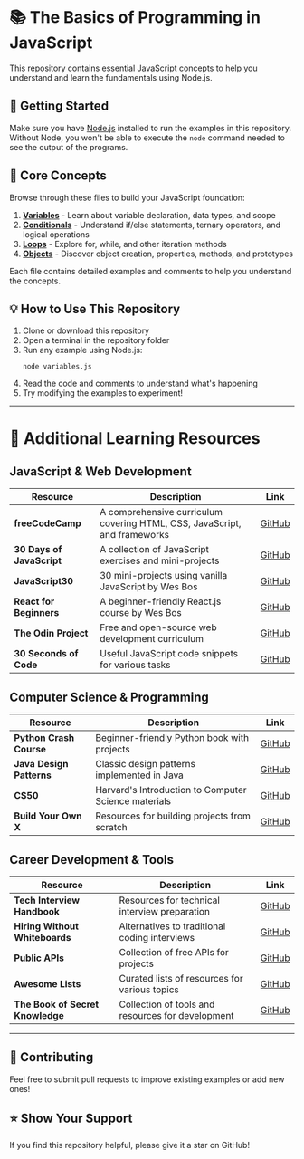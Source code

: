 # 📚 The Basics of Programming in JavaScript

This repository contains essential JavaScript concepts to help you understand and learn the fundamentals using Node.js.

## 🚀 Getting Started

Make sure you have [Node.js](https://nodejs.org/en) installed to run the examples in this repository. Without Node, you won't be able to execute the `node` command needed to see the output of the programs.

## 📑 Core Concepts

Browse through these files to build your JavaScript foundation:

1. [**Variables**](./variables.js) - Learn about variable declaration, data types, and scope
2. [**Conditionals**](./conditionals.js) - Understand if/else statements, ternary operators, and logical operations
3. [**Loops**](./loops.js) - Explore for, while, and other iteration methods
4. [**Objects**](./objects.js) - Discover object creation, properties, methods, and prototypes

Each file contains detailed examples and comments to help you understand the concepts.

## 💡 How to Use This Repository

1. Clone or download this repository
2. Open a terminal in the repository folder
3. Run any example using Node.js:
   ```
   node variables.js
   ```
4. Read the code and comments to understand what's happening
5. Try modifying the examples to experiment!

---

# 🔗 Additional Learning Resources

## JavaScript & Web Development

| Resource                  | Description                                                               | Link                                                                  |
| ------------------------- | ------------------------------------------------------------------------- | --------------------------------------------------------------------- |
| **freeCodeCamp**          | A comprehensive curriculum covering HTML, CSS, JavaScript, and frameworks | [GitHub](https://github.com/freeCodeCamp/freeCodeCamp)                |
| **30 Days of JavaScript** | A collection of JavaScript exercises and mini-projects                    | [GitHub](https://github.com/Asabeneh/30-Days-Of-JavaScript)           |
| **JavaScript30**          | 30 mini-projects using vanilla JavaScript by Wes Bos                      | [GitHub](https://github.com/wesbos/JavaScript30)                      |
| **React for Beginners**   | A beginner-friendly React.js course by Wes Bos                            | [GitHub](https://github.com/wesbos/React-For-Beginners-Starter-Files) |
| **The Odin Project**      | Free and open-source web development curriculum                           | [GitHub](https://github.com/TheOdinProject/curriculum)                |
| **30 Seconds of Code**    | Useful JavaScript code snippets for various tasks                         | [GitHub](https://github.com/30-seconds/30-seconds-of-code)            |

## Computer Science & Programming

| Resource                 | Description                                          | Link                                                         |
| ------------------------ | ---------------------------------------------------- | ------------------------------------------------------------ |
| **Python Crash Course**  | Beginner-friendly Python book with projects          | [GitHub](https://github.com/ehmatthes/pcc)                   |
| **Java Design Patterns** | Classic design patterns implemented in Java          | [GitHub](https://github.com/iluwatar/java-design-patterns)   |
| **CS50**                 | Harvard's Introduction to Computer Science materials | [GitHub](https://github.com/cs50)                            |
| **Build Your Own X**     | Resources for building projects from scratch         | [GitHub](https://github.com/danistefanovic/build-your-own-x) |

## Career Development & Tools

| Resource                         | Description                                       | Link                                                                |
| -------------------------------- | ------------------------------------------------- | ------------------------------------------------------------------- |
| **Tech Interview Handbook**      | Resources for technical interview preparation     | [GitHub](https://github.com/yangshun/tech-interview-handbook)       |
| **Hiring Without Whiteboards**   | Alternatives to traditional coding interviews     | [GitHub](https://github.com/poteto/hiring-without-whiteboards)      |
| **Public APIs**                  | Collection of free APIs for projects              | [GitHub](https://github.com/public-apis/public-apis)                |
| **Awesome Lists**                | Curated lists of resources for various topics     | [GitHub](https://github.com/sindresorhus/awesome)                   |
| **The Book of Secret Knowledge** | Collection of tools and resources for development | [GitHub](https://github.com/trimstray/the-book-of-secret-knowledge) |

---

## 📝 Contributing

Feel free to submit pull requests to improve existing examples or add new ones!

## ⭐ Show Your Support

If you find this repository helpful, please give it a star on GitHub!
